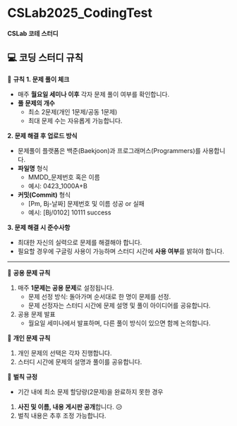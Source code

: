 # CSLab2025_CodingTest
**CSLab 코테 스터디**

💻 **코딩 스터디 규칙**
---
📅 **규칙**
**1. 문제 풀이 체크**
   - 매주 **월요일 세미나 이후** 각자 문제 풀이 여부를 확인합니다.
   - **풀 문제의 개수**
     - 최소 2문제(개인 1문제/공동 1문제)
     - 최대 문제 수는 자유롭게 가능합니다.

**2. 문제 해결 후 업로드 방식**
   - 문제풀이 플랫폼은 백준(Baekjoon)과 프로그래머스(Programmers)를 사용합니다.
   - **파일명** 형식
     - MMDD_문제번호 혹은 이름
     - 예시: 0423_1000A+B
   - **커밋(Commit)** 형식
     - [Pm, Bj-날짜] 문제번호 및 이름 성공 or 실패
     - 예시: [Bj/0102] 10111 success

**3. 문제 해결 시 준수사항**
   - 최대한 자신의 실력으로 문제를 해결해야 합니다.
   - 필요할 경우에 구글링 사용이 가능하며 스터디 시간에 **사용 여부**를 밝혀야 합니다.
---
🤝 **공용 문제 규칙**
1. 매주 **1문제는 공용 문제**로 설정됩니다.
   - 문제 선정 방식: 돌아가며 순서대로 한 명이 문제를 선정.
   - 문제 선정자는 스터디 시간에 문제 설명 및 풀이 아이디어를 공유합니다.
3. 공용 문제 발표
   - 월요일 세미나에서 발표하며, 다른 풀이 방식이 있으면 함께 논의합니다.
     
📝 **개인 문제 규칙**
1. 개인 문제의 선택은 각자 진행합니다.
2. 스터디 시간에 문제의 설명과 풀이를 공유합니다.

🔴 **벌칙 규정**
- 기간 내에 최소 문제 할당량(2문제)을 완료하지 못한 경우
1. **사진 및 이름, 내용 게시판 공개**합니다. 😥
2. 벌칙 내용은 추후 조정 가능합니다.
